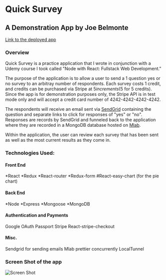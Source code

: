 # Quick Survey
## A Demonstration App by Joe Belmonte

[Link to the deployed app](https://quicksurvey-joe-belmonte.herokuapp.com/)

### Overview

Quick Survey is a practice application that I wrote in conjunction with a Udemy course I took called "Node with React: Fullstack Web Development."

The purpose of the application is to allow a user to send a 1 question yes or no survey to an arbitray number of respondents.  Each survey costs 1 credit, and credits can be purchased via Stripe at $5 increments ($5 for 5 credits).  Since the app is for demonstration purposes only, the Stripe API is in test mode only and will accept a credit card number of 4242-4242-4242-4242.

The respondents will receive an email sent via [SendGrid](https://sendgrid.com) containing the question and separate links to click for responses of "yes" or "no".  Responses are records by SendGrid and funneled back to the application where they are recorded in a MongoDB database hosted on [Mlab](https://mlab.com).

Within the application, the user can review each survey that has been sent as well as the most current results as they come in.

### Technologies Used:

#### Front End

*React
*Redux
*React-router
*Redux-form
#React-easy-chart (for the pie chart)

#### Back End

*Node
*Express
*Mongoose
*MongoDB

#### Authentication and Payments

Google OAuth
Passport
Stripe
React-stripe-checkout

#### Misc.

Sendgrid for sending emails
Mlab
prettier
concurrently
LocalTunnel


### Screen Shot of the app

![Screen Shot](/quick_survey_screen_shot "Quick Survey Screen Shot")
